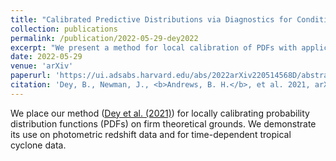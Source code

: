 ```yaml
---
title: "Calibrated Predictive Distributions via Diagnostics for Conditional Coverage"
collection: publications
permalink: /publication/2022-05-29-dey2022
excerpt: "We present a method for local calibration of PDFs with applications for photo-z's."
date: 2022-05-29
venue: 'arXiv'
paperurl: 'https://ui.adsabs.harvard.edu/abs/2022arXiv220514568D/abstract'
citation: 'Dey, B., Newman, J., <b>Andrews, B. H.</b>, et al. 2021, arXiv:2205.14568.'
---
```


We place our method ([Dey et al. (2021)](https://ui.adsabs.harvard.edu/abs/2021arXiv211015209D/abstract)) for locally calibrating probability distribution functions (PDFs) on firm theoretical grounds.  We demonstrate its use on photometric redshift data and for time-dependent tropical cyclone data.
